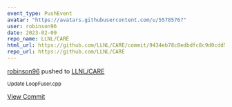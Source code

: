 ```yaml
---
event_type: PushEvent
avatar: "https://avatars.githubusercontent.com/u/5578576?"
user: robinson96
date: 2023-02-09
repo_name: LLNL/CARE
html_url: https://github.com/LLNL/CARE/commit/9434eb78c8edbdfc8c9d0cdd5c23679a1dde8c05
repo_url: https://github.com/LLNL/CARE
---
```


<a href='https://github.com/robinson96' target='_blank'>robinson96</a> pushed to <a href='https://github.com/LLNL/CARE' target='_blank'>LLNL/CARE</a>

<small>Update LoopFuser.cpp</small>

<a href='https://github.com/LLNL/CARE/commit/9434eb78c8edbdfc8c9d0cdd5c23679a1dde8c05' target='_blank'>View Commit</a>